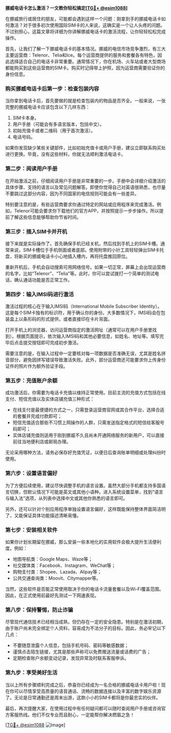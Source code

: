 **挪威电话卡怎么激活？一文教你轻松搞定[[TG💪+ @esim1088](https://t.me/s/esim1088)]**

在挪威旅行或居住的朋友，可能都会遇到这样一个问题：刚拿到手的挪威电话卡如何激活？对于很多初次使用国际SIM卡的人来说，这确实是一个让人头疼的问题。不过别担心，这篇文章将详细为你讲解挪威电话卡的激活流程，让你轻轻松松完成操作。

首先，让我们了解一下挪威电话卡的基本情况。挪威的电信市场竞争激烈，有三大主要运营商：Telenor、Telia和Ice。每个运营商提供的服务和套餐各有特色，因此选择适合自己的电话卡非常重要。通常情况下，你在机场、火车站或者大型商场都能购买到这些运营商的SIM卡。购买时记得带上护照，因为运营商需要验证你的身份信息。

### **购买挪威电话卡后第一步：检查包装内容**
当你拿到电话卡后，首先要做的就是检查包装内的物品是否齐全。一般来说，一张完整的挪威电话卡应该包含以下几样东西：
1. SIM卡本身。
2. 用户手册（可能会有多语言版本，包括中文）。
3. 初始充值卡或者二维码（用于首次激活）。
4. 电话号码。

如果你发现缺少某些关键部件，比如初始充值卡或用户手册，建议立即联系购买处进行更换。毕竟，没有这些材料，你就无法顺利激活电话卡。

### **第二步：阅读用户手册**
在开始激活之前，仔细阅读用户手册是非常重要的一步。手册中会详细介绍激活的具体步骤、支持的语言以及常见问题解答。即使你觉得自己对英语很熟悉，也尽量不要跳过这部分内容，因为不同国家的电信规则可能会有一些差异。

特别要注意的是，有些运营商要求你通过特定的网站或应用程序来完成激活。例如，Telenor可能会要求你下载他们的官方APP，并按照提示一步步操作。所以提前了解这些信息能够帮助你节省时间。

### **第三步：插入SIM卡并开机**
接下来就是实际操作了。首先确保手机已经关机，然后找到手机上的SIM卡槽。通常来说，SIM卡槽位于手机侧面或者底部。使用附带的小针工具轻轻弹出SIM卡托盘，将新买的挪威电话卡小心地插入槽内，再将托盘推回原位。

重新开机后，手机会自动搜索可用网络信号。如果一切正常，屏幕上会出现运营商的名字，比如“Telenor”、“Telia”等。此时，你可以尝试拨打一个简单的测试电话，确认通话功能是否正常工作。

### **第四步：输入IMSI码进行激活**
激活过程的核心在于输入IMSI码（International Mobile Subscriber Identity）。这是每个SIM卡独有的标识符，用于确认你的身份。大多数情况下，IMSI码会在包装盒上以条形码的形式提供，或者直接印在卡片背面。

打开手机上的浏览器，访问运营商指定的激活网址（通常可以在用户手册里找到）。根据页面提示，依次输入IMSI码和其他必要信息，如姓名、地址等。填写完毕后点击提交按钮即可完成初步激活。

需要注意的是，在输入过程中一定要核对每一项数据是否准确无误，尤其是姓名拼音部分，避免因拼写错误导致激活失败。此外，部分运营商还可能要求你上传身份证件的照片作为额外验证手段。

### **第五步：充值账户余额**
成功激活后，你需要为电话卡充值以维持正常使用。目前主流的充值方式包括在线支付、短信充值以及实体店铺充值三种形式：

- 在线支付是最便捷的方式之一，只需登录运营商官网或其合作平台，选择合适的套餐并完成付款即可；
- 短信充值适合那些不习惯上网操作的人群，只需发送指定格式的短信给客服号码即可；
- 实体店铺充值则适用于刚到挪威不久且尚未开通网络服务的新用户，可以直接前往当地便利店或邮局办理。

无论采用哪种方法，请务必保存好充值凭证，以便日后查询账单明细或处理纠纷时使用。

### **第六步：设置语言偏好**
为了方便后续使用，建议尽快调整手机的语言设置。虽然大部分手机都支持多国语言切换，但默认情况下可能是英文或其他小语种。进入系统设置菜单，找到“语言与输入法”选项，从列表中选择中文或其他你熟悉的语言即可。

另外，还可以针对个别应用程序单独设置语言偏好，这样既能保持整体界面简洁明了，又能保证具体功能描述清晰易懂。

### **第七步：安装相关软件**
如果你计划长期留在挪威，那么安装一些本地化的实用软件会极大提升生活便利度。例如：
- 地图导航类：Google Maps、Waze等；
- 社交媒体类：Facebook、Instagram、WeChat等；
- 购物支付类：Shopee、Lazada、Alipay等；
- 公共交通查询类：Moovit、Citymapper等。

当然，这些软件是否能正常使用取决于你的电话卡流量套餐以及Wi-Fi覆盖范围。因此，在正式使用前最好先测试一下网速表现。

### **第八步：保持警惕，防止诈骗**
尽管现代通信技术已经相当成熟，但仍存在一定的安全隐患。特别是在激活初期，由于账户尚未完全绑定个人资料，容易成为不法分子的目标。因此，务必牢记以下几点：
- 不要随意泄露个人信息，包括手机号码、密码等敏感数据；
- 谨慎点击陌生链接，尤其是那些声称可以免费赠送流量或话费的广告；
- 定期检查账户余额变动记录，发现异常及时联系客服申诉。

### **第九步：享受美好生活**
当以上所有步骤顺利完成之后，恭喜你已经成为一名合格的挪威电话卡用户啦！现在你可以尽情享受高质量的语音通话、流畅的数据连接以及丰富的数字娱乐资源了。无论是日常通勤还是周末出游，这款小小的SIM卡都将是你最忠实的伙伴。

最后，再次提醒大家，在使用过程中有任何疑问都可以随时查阅用户手册或咨询官方客服热线。他们不仅专业而且耐心，一定能帮你解决燃眉之急！

[[TG💪+ @esim1088](https://t.me/s/esim1088) ![Image](https://i.postimg.cc/4NQfJmqS/Snipaste-2025-05-13-00-14-12.png)]